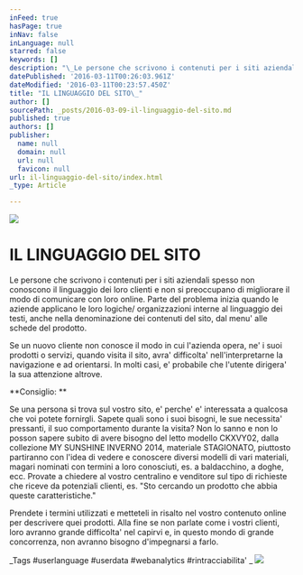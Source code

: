 ```yaml
---
inFeed: true
hasPage: true
inNav: false
inLanguage: null
starred: false
keywords: []
description: "\_Le persone che scrivono i contenuti per i siti aziendali spesso non conoscono il linguaggio dei loro clienti e non si preoccupano di migliorare il modo di comunicare con loro online. \n\nParte del problema inizia quando le aziende applicano le loro logiche/ organizzazioni interne al linguaggio dei testi, anche nella denominazione dei contenuti del sito, dal menu’ alle schede del prodotto.\_"
datePublished: '2016-03-11T00:26:03.961Z'
dateModified: '2016-03-11T00:23:57.450Z'
title: "IL LINGUAGGIO DEL SITO\_"
author: []
sourcePath: _posts/2016-03-09-il-linguaggio-del-sito.md
published: true
authors: []
publisher:
  name: null
  domain: null
  url: null
  favicon: null
url: il-linguaggio-del-sito/index.html
_type: Article

---
```

![](https://the-grid-user-content.s3-us-west-2.amazonaws.com/42b79923-e2a2-484d-a341-602203a7789c.jpg)

# IL LINGUAGGIO DEL SITO 

Le persone che scrivono i contenuti per i siti aziendali spesso non conoscono il linguaggio dei loro clienti e non si preoccupano di migliorare il modo di comunicare con loro online. 
Parte del problema inizia quando le aziende applicano le loro logiche/ organizzazioni interne al linguaggio dei testi, anche nella denominazione dei contenuti del sito, dal menu' alle schede del prodotto. 

Se un nuovo cliente non conosce il modo in cui l'azienda opera, ne' i suoi prodotti o servizi, quando visita il sito, avra' difficolta' nell'interpretarne la navigazione e ad orientarsi. In molti casi, e' probabile che l'utente dirigera' la sua attenzione altrove. 

**Consiglio: **

Se una persona si trova sul vostro sito, e' perche' e' interessata a qualcosa che voi potete fornirgli. Sapete quali sono i suoi bisogni, le sue necessita' pressanti, il suo comportamento durante la visita? Non lo sanno e non lo posson sapere subito di avere bisogno del letto modello CKXVY02, dalla collezione MY SUNSHINE INVERNO 2014, materiale STAGIONATO, piuttosto partiranno con l'idea di vedere e conoscere diversi modelli di vari materiali, magari nominati con termini a loro conosciuti, es. a baldacchino, a doghe, ecc. 
Provate a chiedere al vostro centralino e venditore sul tipo di richieste che riceve da potenziali clienti, es. "Sto cercando un prodotto che abbia queste caratteristiche." 

Prendete i termini utilizzati e metteteli in risalto nel vostro contenuto online per descrivere quei prodotti. 
Alla fine se non parlate come i vostri clienti, loro avranno grande difficolta' nel capirvi e, in questo mondo di grande concorrenza, non avranno bisogno d'impegnarsi a farlo. 

_Tags \#userlanguage \#userdata \#webanalytics \#rintracciabilita'
_
![](https://the-grid-user-content.s3-us-west-2.amazonaws.com/a90b1166-e9ba-4efb-87fd-ef0416ecfd80.jpg)